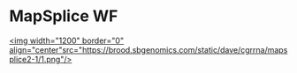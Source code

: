 MapSplice WF
================

<a href="https://brood.sbgenomics.com/static/dave/cgrrna/mapsplice2-1/1.png" target="_blank"> <img width="1200" border="0" align="center"src="https://brood.sbgenomics.com/static/dave/cgrrna/mapsplice2-1/1.png"/> </a>
